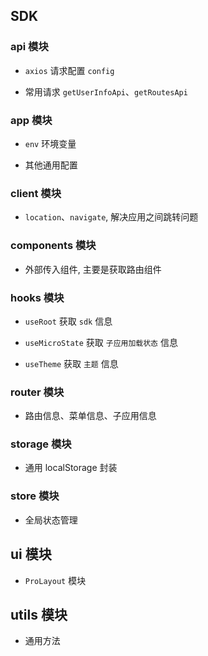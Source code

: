 ## SDK

### api 模块

- `axios` 请求配置 `config`

- 常用请求 `getUserInfoApi`、`getRoutesApi`

### app 模块

- `env` 环境变量

- 其他通用配置

### client 模块

- `location`、`navigate`, 解决应用之间跳转问题

### components 模块

- 外部传入组件, 主要是获取路由组件

### hooks 模块

- `useRoot` 获取 `sdk` 信息

- `useMicroState` 获取 `子应用加载状态` 信息

- `useTheme` 获取 `主题` 信息

### router 模块

- 路由信息、菜单信息、子应用信息

### storage 模块

- 通用 localStorage 封装

### store 模块

- 全局状态管理

## ui 模块

- `ProLayout` 模块

## utils 模块

- 通用方法
